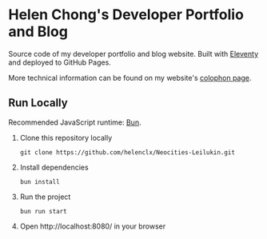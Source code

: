 # Helen Chong's Developer Portfolio and Blog

Source code of my developer portfolio and blog website. Built with [Eleventy](https://www.11ty.dev/) and deployed to GitHub Pages.

More technical information can be found on my website's [colophon page](https://helenchong.dev/colophon).

## Run Locally
Recommended JavaScript runtime: [Bun](https://bun.sh).

1. Clone this repository locally
    ```
    git clone https://github.com/helenclx/Neocities-Leilukin.git
    ```
1. Install dependencies
    ```
    bun install
    ```
1. Run the project
    ```
    bun run start
    ```
1. Open http://localhost:8080/ in your browser
